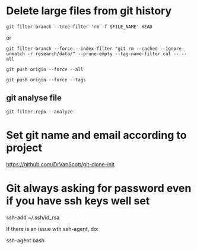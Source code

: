 # Delete large files from git history

`git filter-branch --tree-filter 'rm -f $FILE_NAME' HEAD`

or

`git filter-branch --force --index-filter "git rm --cached --ignore-unmatch -r research/data/" --prune-empty --tag-name-filter cat -- --all`

`git push origin --force --all`

`git push origin --force --tags`

## git analyse file

`git filter-repo --analyze`

# Set git name and email according to project

https://github.com/DrVanScott/git-clone-init

# Git always asking for password even if you have ssh keys well set

ssh-add ~/.ssh/id_rsa 

If there is an issue wth ssh-agent, do:

ssh-agent bash

